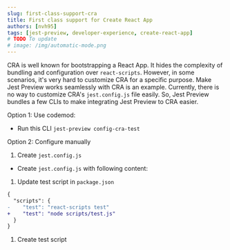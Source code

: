 ```yaml
---
slug: first-class-support-cra
title: First class support for Create React App
authors: [nvh95]
tags: [jest-preview, developer-experience, create-react-app]
# TODO To update
# image: /img/automatic-mode.png
---
```


CRA is well known for bootstrapping a React App. It hides the complexity of bundling and configuration over `react-scripts`. However, in some scenarios, it's very hard to customize CRA for a specific purpose. Make Jest Preview works seamlessly with CRA is an example. Currently, there is no way to customize CRA's `jest.config.js` file easily. So, Jest Preview bundles a few CLIs to make integrating Jest Preview to CRA easier.

Option 1: Use codemod:

- Run this CLI `jest-preview config-cra-test`

Option 2: Configure manually

1. Create `jest.config.js`

- Create `jest.config.js` with following content:

1. Update test script in `package.json`

```diff
{
  "scripts": {
-    "test": "react-scripts test"
+    "test": "node scripts/test.js"
  }
}
```

1. Create test script
